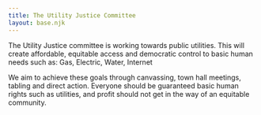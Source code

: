 ```yaml
---
title: The Utility Justice Committee
layout: base.njk
---
```


The Utility Justice committee is working towards public utilities. This will create affordable, equitable access and democratic control to basic human needs such as: Gas, Electric, Water, Internet

​We aim to achieve these goals through canvassing, town hall meetings, tabling and direct action.
Everyone should be guaranteed basic human rights such as utilities, and profit should not get in the way of an equitable community.
